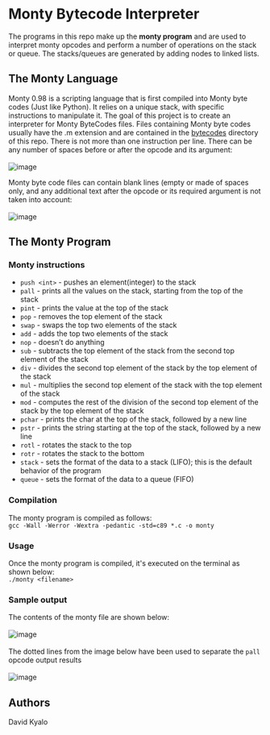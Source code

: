 # Monty Bytecode Interpreter
The programs in this repo make up the **monty program** and are used to interpret monty opcodes and perform a number of operations on the stack or queue. The stacks/queues are generated by adding nodes to linked lists.

## The Monty Language
Monty 0.98 is a scripting language that is first compiled into Monty byte codes (Just like Python). It relies on a unique stack, with specific instructions to manipulate it. The goal of this project is to create an interpreter for Monty ByteCodes files.
Files containing Monty byte codes usually have the .m extension and are contained in the [bytecodes](https://github.com/devmutinda/monty/tree/main/bytecodes) directory of this repo. There is not more than one instruction per line. There can be any number of spaces before or after the opcode and its argument:\
\
![image](https://user-images.githubusercontent.com/96857630/174581224-7f3c44be-0bcf-4981-aa78-1f2d8ca2b0b4.png)


Monty byte code files can contain blank lines (empty or made of spaces only, and any additional text after the opcode or its required argument is not taken into account:\
\
![image](https://user-images.githubusercontent.com/96857630/174581334-7d65879d-26dd-4c69-b8cb-79ecd23e0e9a.png)


## The Monty Program
### Monty instructions
* `push <int>`  - pushes an element(integer) to the stack
* `pall` - prints all the values on the stack, starting from the top of the stack
* `pint` - prints the value at the top of the stack
* `pop` - removes the top element of the stack
* `swap` - swaps the top two elements of the stack
* `add` - adds the top two elements of the stack
* `nop` - doesn’t do anything
* `sub` - subtracts the top element of the stack from the second top element of the stack
* `div` - divides the second top element of the stack by the top element of the stack
* `mul` - multiplies the second top element of the stack with the top element of the stack
* `mod` - computes the rest of the division of the second top element of the stack by the top element of the stack
* `pchar` - prints the char at the top of the stack, followed by a new line
* `pstr` - prints the string starting at the top of the stack, followed by a new line
* `rotl` - rotates the stack to the top
* `rotr` - rotates the stack to the bottom
* `stack` - sets the format of the data to a stack (LIFO); this is the default behavior of the program
* `queue` - sets the format of the data to a queue (FIFO)

### Compilation
The monty program is compiled as follows:\
`gcc -Wall -Werror -Wextra -pedantic -std=c89 *.c -o monty`

### Usage
Once the monty program is compiled, it's executed on the terminal as shown below:\
`./monty <filename>`

### Sample output
The contents of the monty file are shown below:\
\
 ![image](https://user-images.githubusercontent.com/96857630/174581714-aeb037a4-06f4-417c-bf17-476a573bff30.png)
\
\
 The dotted lines from the image below have been used to separate the `pall` opcode output results\
 \
![image](https://user-images.githubusercontent.com/96857630/174582391-8b8142cb-bfbf-4a54-a9a9-db340ac8336d.png)


## Authors
David Kyalo
 
